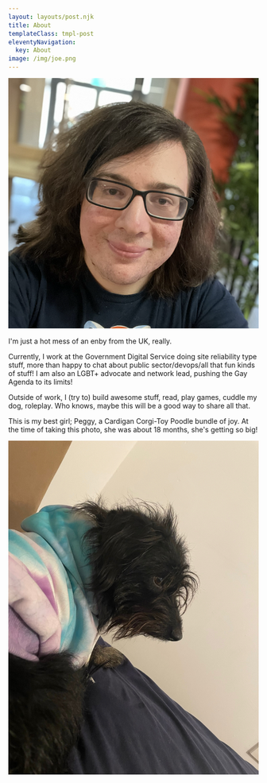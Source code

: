 ```yaml
---
layout: layouts/post.njk
title: About
templateClass: tmpl-post
eleventyNavigation:
  key: About
image: /img/joe.png
---
```


![A cute picture of me, hi!](/img/joe.png)

I'm just a hot mess of an enby from the UK, really.

Currently, I work at the Government Digital Service doing site reliability type stuff, more than happy to chat about public sector/devops/all that fun kinds of stuff! I am also an LGBT+ advocate and network lead, pushing the Gay Agenda to its limits!

Outside of work, I (try to) build awesome stuff, read, play games, cuddle my dog, roleplay. Who knows, maybe this will be a good way to share all that.

This is my best girl; Peggy, a Cardigan Corgi-Toy Poodle bundle of joy. At the time of taking this photo, she was about 18 months, she's getting so big!

![A picture of Peggy](/img/peggy.jpg)
